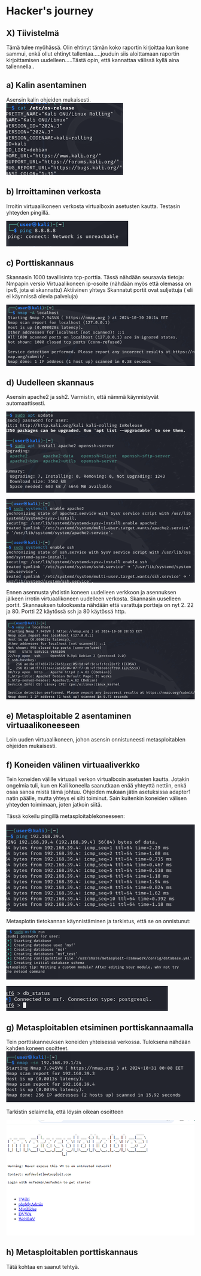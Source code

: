 
# Hacker's journey
## X) Tiivistelmä
Tämä tulee myöhässä. Olin ehtinyt tämän koko raportin kirjoittaa kun kone sammui, enkä ollut ehtinyt tallentaa.....jouduin siis aloittamaan raportin kirjoittamisen uudelleen.....Tästä opin, että kannattaa välissä kyllä aina tallennella..

## a) Kalin asentaminen
Asensin kalin ohjeiden mukaisesti.
![kuvateksti](https://github.com/JohannaLap/H1---Hacker-s-journey/blob/main/kali.png)

## b) Irroittaminen verkosta
Irroitin virtuaalikoneen verkosta virtualboxin asetusten kautta.
Testasin yhteyden pingillä.

![kuvateksti](https://github.com/JohannaLap/H1---Hacker-s-journey/blob/main/ping%20kali.png)

## c) Porttiskannaus

Skannasin 1000 tavallisinta tcp-porttia.
Tässä nähdään seuraavia tietoja: 
Nmpapin versio
Virtuaalikoneen ip-osoite (nähdään myös että olemassa on ipv6, jota ei skannattu) 
Aktiivinen yhteys
Skannatut portit ovat suljettuja ( eli ei käynnissä olevia palveluja)

![kuvateksti](https://github.com/JohannaLap/H1---Hacker-s-journey/blob/main/nmap.png)

## d) Uudelleen skannaus
Asensin apache2 ja ssh2. Varmistin, että nämmä käynnistyvät automaattisesti. 

![kuvateksti](https://github.com/JohannaLap/H1---Hacker-s-journey/blob/main/pakettien%20asennus.png)

![kuvateksti](https://github.com/JohannaLap/H1---Hacker-s-journey/blob/d26d3e4089cdf9b29ccb6ab33fb1350881a7f3c0/enable%20apache2%20enable%20ssh.png)

Ennen asennusta yhdistin koneen uudelleen verkkoon ja asennuksen jälkeen irrotin virtuaalikoneen uudelleen verkosta. 
Skannasin uuselleen portit. 
Skannauksen tulooksesta nähdään että varattuja portteja on nyt 2. 22 ja 80. Portti 22 käytössä ssh ja 80 käytössä http. 

![kuvateksti](https://github.com/JohannaLap/H1---Hacker-s-journey/blob/main/nmap%20localhost%20uusi.png)

## e) Metasploitable 2 asentaminen virtuaalikoneeseen
Loin uuden virtuaalikoneen, johon asensin onnistuneesti metasploitablen ohjeiden mukaisesti.


## f) Koneiden välinen virtuaaliverkko
Tein koneiden välille virtuaali verkon virtualboxin asetusten kautta.
Jotakin ongelmia tuli, kun en Kali koneella saanutkaan enää yhteyttä nettiin, enkä osaa sanoa mistä tämä johtuu. Ohjeiden mukaan jätin asetuksissa adapter1 natin päälle, mutta yhteys ei silti toiminut. 
Sain kuitenkin koneiden välisen yhteyden toimimaan, joten jatkoin siitä.

Tässä kokeilu pingillä metasploitablekoneeseen:

![kuvateksti](https://github.com/JohannaLap/H1---Hacker-s-journey/blob/main/ping%20to%20m.png)

Metasplotin tietokannan käynnistäminen ja tarkistus, että se on onnistunut: 

![kuvateksti](https://github.com/JohannaLap/H1---Hacker-s-journey/blob/main/msf%20run.png)

![kuvateksti](https://github.com/JohannaLap/H1---Hacker-s-journey/blob/main/dbstatus.png)


## g) Metasploitablen etsiminen porttiskannaamalla
Tein porttiskanneuksen koneiden yhteisessä verkossa. Tuloksena nähdään kahden koneen osoitteet.
![kuvateksti](https://github.com/JohannaLap/H1---Hacker-s-journey/blob/main/sn%20verkko.png)

Tarkistin selaimella, että löysin oikean osoitteen

![](https://github.com/JohannaLap/H1---Hacker-s-journey/blob/main/webbi.png)


## h) Metasploitablen porttiskannaus
Tätä kohtaa en saanut tehtyä.



